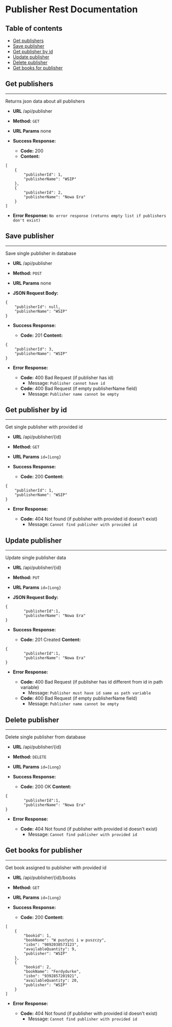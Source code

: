 # Publisher Rest Documentation

## Table of contents
* [Get publishers](#get-publishers)
* [Save publisher](#save-publisher)
* [Get publisher by id](#get-publisher-by-id)
* [Update publisher](#update-publisher)
* [Delete publisher](#delete-publisher)
* [Get books for publisher](#get-books-for-publisher)
## Get publishers
----
  Returns json data about all publishers

* **URL**
  /api/publisher
* **Method:**
  `GET`
*  **URL Params**
none

* **Success Response:**

  * **Code:** 200 
  * **Content:** 
``` 
[
    {
        "publisherId": 1,
        "publisherName": "WSIP"
    },
    {
        "publisherId": 2,
        "publisherName": "Nowa Era"
    }
]
 ```  
* **Error Response:**
```No error response (returns empty list if publishers don't exist)```

## Save publisher
----
  Save single publisher in database

* **URL**
  /api/publisher
* **Method:**
  `POST`
*  **URL Params**
none

* **JSON Request Body:**
``` 
{
    "publisherId": null,
    "publisherName": "WSIP"
}
 ```
* **Success Response:**

  * **Code:** 201 
    **Content:** 
``` 
{
    "publisherId": 3,
    "publisherName": "WSIP"
}
 ```  
* **Error Response:**

  * **Code:** 400 Bad Request (if publisher has id)
    *  Message: ```Publisher cannot have id```
  * **Code:** 400 Bad Request  (if empty publisherName field)
    * Message: ```Publisher name cannot be empty```

    
## Get publisher by id
----
  Get single publisher with provided id

* **URL**
  /api/publisher/{id}
* **Method:**
  `GET`
*  **URL Params**
    `id=[Long}`

* **Success Response:**

  * **Code:** 200
    **Content:** 
``` 
{
    "publisherId": 1,
    "publisherName": "WSIP"
}
 ```  
* **Error Response:**

  * **Code:** 404 Not found (if publisher with provided id doesn't exist)
    * Message: ``` Cannot find publisher with provided id ``` 
## Update publisher
----
  Update single publisher data

* **URL**
  /api/publisher/{id}
* **Method:**
  `PUT`
*  **URL Params**
    `id=[Long}`

* **JSON Request Body:**
``` 
{
        "publisherId":1,
        "publisherName": "Nowa Era"
}
 ```
* **Success Response:**

  * **Code:** 201 Created
    **Content:** 
``` 
{
        "publisherId":1,
        "publisherName": "Nowa Era"
}
 ```  
* **Error Response:**

  * **Code:** 400 Bad Request (if publisher has id different from id in path variable)
    * Message: ```Publisher must have id same as path variable ```
  * **Code:** 400 Bad Request  (if empty publisherName field)
    * Message: ```Publisher name cannot be empty```
  
## Delete publisher
----
  Delete single publisher from database

* **URL**
  /api/publisher/{id}
* **Method:**
  `DELETE`
*  **URL Params**
    `id=[Long}`

* **Success Response:**

  * **Code:** 200 OK
    **Content:** 
``` 
{
        "publisherId":1,
        "publisherName": "Nowa Era"
}
 ```  
* **Error Response:**

  * **Code:** 404 Not found (if publisher with provided id doesn't exist)
    * Message: ``` Cannot find publisher with provided id ``` 
## Get books for publisher
----
 Get book assigned to publisher with provided id

* **URL**
  /api/publisher/{id}/books
* **Method:**
  `GET`
*  **URL Params**
    `id=[Long}`

* **Success Response:**

  * **Code:** 200
    **Content:** 
``` 
[
    {
        "bookid": 1,
        "bookName": "W pustyni i w puszczy",
        "isbn": "9892038573123",
        "availableQuantity": 9,
        "publisher": "WSIP"
    },
    {
        "bookid": 2,
        "bookName": "Ferdydurke",
        "isbn": "9392857201921",
        "availableQuantity": 20,
        "publisher": "WSIP"
    }
]
 ```  
* **Error Response:**

  * **Code:** 404 Not found (if publisher with provided id doesn't exist)
    * Message: ``` Cannot find publisher with provided id ``` 


